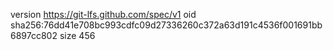 version https://git-lfs.github.com/spec/v1
oid sha256:76dd41e708bc993cdfc09d27336260c372a63d191c4536f001691bb6897cc802
size 456
